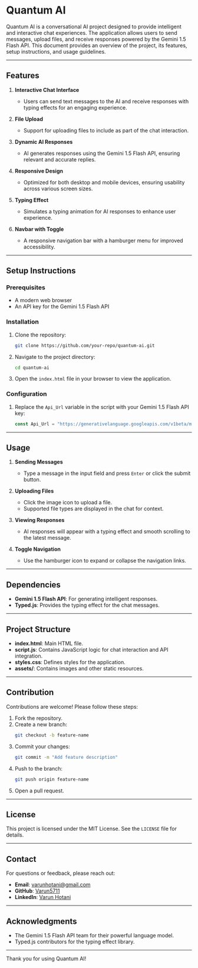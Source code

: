 # Quantum AI

Quantum AI is a conversational AI project designed to provide intelligent and interactive chat experiences. The application allows users to send messages, upload files, and receive responses powered by the Gemini 1.5 Flash API. This document provides an overview of the project, its features, setup instructions, and usage guidelines.

---

## Features

1. **Interactive Chat Interface**
   - Users can send text messages to the AI and receive responses with typing effects for an engaging experience.
   
2. **File Upload**
   - Support for uploading files to include as part of the chat interaction.

3. **Dynamic AI Responses**
   - AI generates responses using the Gemini 1.5 Flash API, ensuring relevant and accurate replies.

4. **Responsive Design**
   - Optimized for both desktop and mobile devices, ensuring usability across various screen sizes.

5. **Typing Effect**
   - Simulates a typing animation for AI responses to enhance user experience.

6. **Navbar with Toggle**
   - A responsive navigation bar with a hamburger menu for improved accessibility.

---

## Setup Instructions

### Prerequisites
- A modern web browser
- An API key for the Gemini 1.5 Flash API

### Installation
1. Clone the repository:
   ```bash
   git clone https://github.com/your-repo/quantum-ai.git
   ```
2. Navigate to the project directory:
   ```bash
   cd quantum-ai
   ```
3. Open the `index.html` file in your browser to view the application.

### Configuration
1. Replace the `Api_Url` variable in the script with your Gemini 1.5 Flash API key:
   ```javascript
   const Api_Url = "https://generativelanguage.googleapis.com/v1beta/models/gemini-1.5-flash:generateContent?key=YOUR_API_KEY";
   ```

---

## Usage

1. **Sending Messages**
   - Type a message in the input field and press `Enter` or click the submit button.

2. **Uploading Files**
   - Click the image icon to upload a file.
   - Supported file types are displayed in the chat for context.

3. **Viewing Responses**
   - AI responses will appear with a typing effect and smooth scrolling to the latest message.

4. **Toggle Navigation**
   - Use the hamburger icon to expand or collapse the navigation links.

---

## Dependencies

- **Gemini 1.5 Flash API**: For generating intelligent responses.
- **Typed.js**: Provides the typing effect for the chat messages.

---

## Project Structure

- **index.html**: Main HTML file.
- **script.js**: Contains JavaScript logic for chat interaction and API integration.
- **styles.css**: Defines styles for the application.
- **assets/**: Contains images and other static resources.

---

## Contribution

Contributions are welcome! Please follow these steps:
1. Fork the repository.
2. Create a new branch:
   ```bash
   git checkout -b feature-name
   ```
3. Commit your changes:
   ```bash
   git commit -m "Add feature description"
   ```
4. Push to the branch:
   ```bash
   git push origin feature-name
   ```
5. Open a pull request.

---

## License

This project is licensed under the MIT License. See the `LICENSE` file for details.

---

## Contact

For questions or feedback, please reach out:
- **Email**: varunhotani@gmail.com
- **GitHub**: [Varun5711](https://github.com/Varun5711)
- **LinkedIn**: [Varun Hotani](https://www.linkedin.com/in/varun-hotani-51b046300/)

---

## Acknowledgments

- The Gemini 1.5 Flash API team for their powerful language model.
- Typed.js contributors for the typing effect library.

---

Thank you for using Quantum AI!

